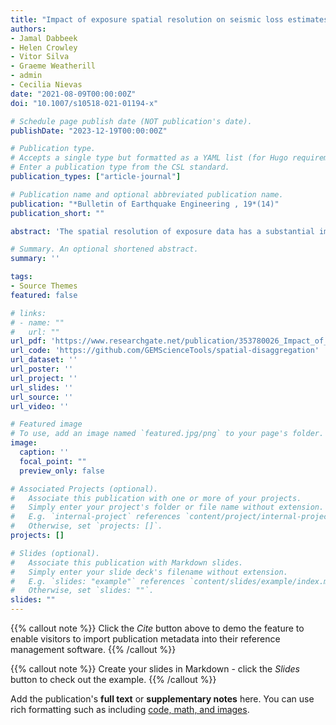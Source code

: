 ```yaml
---
title: "Impact of exposure spatial resolution on seismic loss estimates in regional portfolios"
authors:
- Jamal Dabbeek
- Helen Crowley
- Vitor Silva
- Graeme Weatherill
- admin
- Cecilia Nievas
date: "2021-08-09T00:00:00Z"
doi: "10.1007/s10518-021-01194-x"

# Schedule page publish date (NOT publication's date).
publishDate: "2023-12-19T00:00:00Z"

# Publication type.
# Accepts a single type but formatted as a YAML list (for Hugo requirements).
# Enter a publication type from the CSL standard.
publication_types: ["article-journal"]

# Publication name and optional abbreviated publication name.
publication: "*Bulletin of Earthquake Engineering , 19*(14)"
publication_short: ""

abstract: 'The spatial resolution of exposure data has a substantial impact on the accuracy and reliability of seismic risk estimates. While several studies have investigated the influence of the geographical detail of urban exposure data in earthquake loss models, there is also a need to understand its implications at the regional scale. This study investigates the effects of exposure resolution on the European loss model and its influence on the resulting loss estimates by simulating dozens of exposure and site models (630 models) representing a wide range of assumptions related to the geo-resolution of the exposed asset locations and the associated site conditions. Losses are examined in terms of portfolio average annual loss (AAL) and return period losses at national and sub-national levels. The results indicate that neglecting the uncertainty related to asset locations and their associated site conditions within an exposure model can introduce significant bias to the risk results. The results also demonstrate that disaggregating exposure to a grid or weighting/relocating exposure locations and site properties using a density map of the built areas can improve the accuracy of the estimated losses.'

# Summary. An optional shortened abstract.
summary: ''

tags:
- Source Themes
featured: false

# links:
# - name: ""
#   url: ""
url_pdf: 'https://www.researchgate.net/publication/353780026_Impact_of_exposure_spatial_resolution_on_seismic_loss_estimates_in_regional_portfolios'
url_code: 'https://github.com/GEMScienceTools/spatial-disaggregation'
url_dataset: ''
url_poster: ''
url_project: ''
url_slides: ''
url_source: ''
url_video: ''

# Featured image
# To use, add an image named `featured.jpg/png` to your page's folder. 
image:
  caption: ''
  focal_point: ""
  preview_only: false

# Associated Projects (optional).
#   Associate this publication with one or more of your projects.
#   Simply enter your project's folder or file name without extension.
#   E.g. `internal-project` references `content/project/internal-project/index.md`.
#   Otherwise, set `projects: []`.
projects: []

# Slides (optional).
#   Associate this publication with Markdown slides.
#   Simply enter your slide deck's filename without extension.
#   E.g. `slides: "example"` references `content/slides/example/index.md`.
#   Otherwise, set `slides: ""`.
slides: ""
---
```


{{% callout note %}}
Click the *Cite* button above to demo the feature to enable visitors to import publication metadata into their reference management software.
{{% /callout %}}

{{% callout note %}}
Create your slides in Markdown - click the *Slides* button to check out the example.
{{% /callout %}}

Add the publication's **full text** or **supplementary notes** here. You can use rich formatting such as including [code, math, and images](https://docs.hugoblox.com/content/writing-markdown-latex/).

